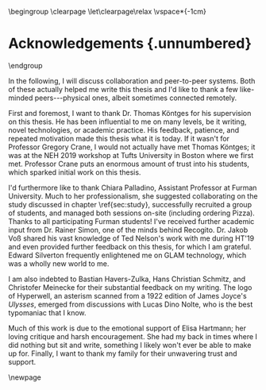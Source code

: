 \begingroup
\clearpage
\let\clearpage\relax
\vspace*{-1cm}
# Acknowledgements {.unnumbered}
\endgroup

In the following, I will discuss collaboration and peer-to-peer systems. Both of these actually helped me write this thesis and I'd like to thank a few like-minded peers---physical ones, albeit sometimes connected remotely.

First and foremost, I want to thank Dr. Thomas Köntges for his supervision on this thesis. He has been influential to me on many levels, be it writing, novel technologies, or academic practice. His feedback, patience, and repeated motivation made this thesis what it is today. If it wasn't for Professor Gregory Crane, I would not actually have met Thomas Köntges; it was at the NEH 2019 workshop at Tufts University in Boston where we first met. Professor Crane puts an enormous amount of trust into his students, which sparked initial work on this thesis.

I'd furthermore like to thank Chiara Palladino, Assistant Professor at Furman University. Much to her professionalism, she suggested collaborating on the study discussed in chapter \ref{sec:study}, successfully recruited a group of students, and managed both sessions on-site (including ordering Pizza). Thanks to all participating Furman students! I've received further academic input from Dr. Rainer Simon, one of the minds behind Recogito. Dr. Jakob Voß shared his vast knowledge of Ted Nelson's work with me during HT'19 and even provided further feedback on this thesis, for which I am grateful. Edward Silverton frequently enlightened me on GLAM technology, which was a wholly new world to me.

I am also indebted to Bastian Havers-Zulka, Hans Christian Schmitz, and Christofer Meinecke for their substantial feedback on my writing. The logo of Hyperwell, an asterism scanned from a 1922 edition of James Joyce's _Ulysses_, emerged from discussions with Lucas Dino Nolte, who is the best typomaniac that I know.

Much of this work is due to the emotional support of Elisa Hartmann; her loving critique and harsh encouragement. She had my back in times where I did nothing but sit and write, something I likely won't ever be able to make up for. Finally, I want to thank my family for their unwavering trust and support.

\newpage
